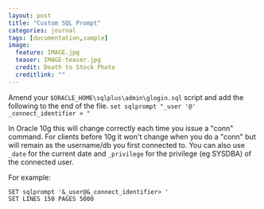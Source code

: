 ```yaml
---
layout: post
title: "Custom SQL Prompt"
categories: journal
tags: [documentation,sample]
image:
  feature: IMAGE.jpg
  teaser: IMAGE-teaser.jpg
  credit: Death to Stock Photo
  creditlink: ""
---
```



Amend your `$ORACLE_HOME\sqlplus\admin\glogin.sql` script and add the following to the end of the file.
`set sqlprompt "_user '@' _connect_identifier > "`

In Oracle 10g this will change correctly each time you issue a "conn" command.
For clients before 10g it won't change when you do a "conn" but will remain as the username/db you first connected to.
You can also use `_date` for the current date and `_privilege` for the privilege (eg SYSDBA) of the connected user.

For example:
```
SET sqlprompt '&_user@&_connect_identifier> '
SET LINES 150 PAGES 5000
```
